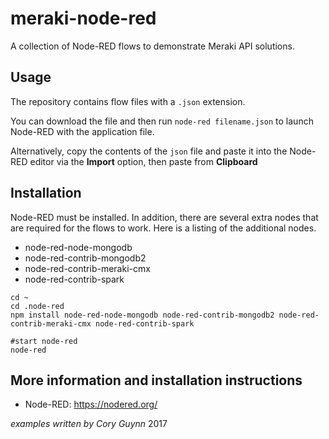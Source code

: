 # meraki-node-red

A collection of Node-RED flows to demonstrate Meraki API solutions.

## Usage
The repository contains flow files with a `.json` extension. 

You can download the file and then run `node-red filename.json` to launch Node-RED with the application file.

Alternatively, copy the contents of the `json` file and paste it into the Node-RED editor via the **Import** option, then paste from **Clipboard**
 

## Installation
Node-RED must be installed. In addition, there are several extra nodes that are required for the flows to work. Here is a listing of the additional nodes.

- node-red-node-mongodb
- node-red-contrib-mongodb2
- node-red-contrib-meraki-cmx
- node-red-contrib-spark

```
cd ~
cd .node-red
npm install node-red-node-mongodb node-red-contrib-mongodb2 node-red-contrib-meraki-cmx node-red-contrib-spark

#start node-red
node-red
```

## More information and installation instructions
* Node-RED: https://nodered.org/



*examples written by Cory Guynn*
2017
